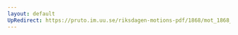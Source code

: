 ```yaml
---
layout: default
UpRedirect: https://pruto.im.uu.se/riksdagen-motions-pdf/1868/mot_1868__ak__26.pdf
---
```

